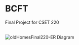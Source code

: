# BCFT
Final Project for CSET 220
<br>
<br>

![oldHomesFinal220-ER Diagram](https://github.com/Endermage44/BCFT/assets/115901280/aded6e19-ab9c-4b0e-81ad-92e0df2f4ce3)
